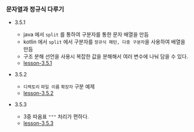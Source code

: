 ### 문자열과 정규식 다루기
- 3.5.1
  - java 에서 `split` 를 통하여 구분자를 통한 문자 배열을 만듬
  - kotlin 에서 `split` 에서 구분자를 `정규식 패턴, 다중 구분자`을 사용하여 배열을 만듬
  - 구조 분해 선언을 사용시 복잡한 값을 분해해서 여러 변수에 나눠 담을 수 있다. 
  - [lesson-3.5.1](lesson3.5.1.kt)

- 3.5.2
  - `디렉토리` `파일 이름` `확장자` 구분 예제
  - [lesson-3.5.2](lesson3.5.2.kt)

- 3.5.3
  - 3중 따옴표 `"""` 처리가 편하다.
  - [lesson-3.5.3](lesson3.5.3.kt)